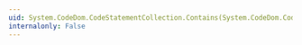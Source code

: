 ```yaml
---
uid: System.CodeDom.CodeStatementCollection.Contains(System.CodeDom.CodeStatement)
internalonly: False
---
```

